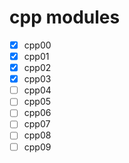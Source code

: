 # cpp modules

- [x] cpp00
- [x] cpp01
- [x] cpp02
- [x] cpp03
- [ ] cpp04
- [ ] cpp05
- [ ] cpp06
- [ ] cpp07
- [ ] cpp08
- [ ] cpp09
